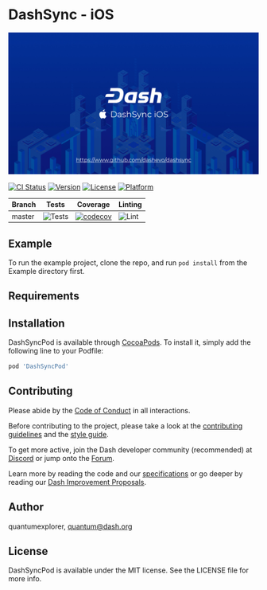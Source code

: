 # DashSync - iOS

![banner](Docs/github-dashsync-image.jpg)

[![CI Status](http://img.shields.io/travis/quantumexplorer/DashSyncPod.svg?style=flat)](https://travis-ci.org/quantumexplorer/DashSyncPod)
[![Version](https://img.shields.io/cocoapods/v/DashSyncPod.svg?style=flat)](http://cocoapods.org/pods/DashSyncPod)
[![License](https://img.shields.io/cocoapods/l/DashSyncPod.svg?style=flat)](http://cocoapods.org/pods/DashSyncPod)
[![Platform](https://img.shields.io/cocoapods/p/DashSyncPod.svg?style=flat)](http://cocoapods.org/pods/DashSyncPod)

| Branch | Tests                                                                                      | Coverage                                                                                                                             | Linting                                                                    |
|--------|--------------------------------------------------------------------------------------------|--------------------------------------------------------------------------------------------------------------------------------------|----------------------------------------------------------------------------|
| master | ![Tests](https://github.com/dashevo/dashsync-iOS/workflows/Tests/badge.svg?branch=master) | [![codecov](https://codecov.io/gh/dashevo/dashsync-iOS/branch/master/graph/badge.svg)](https://codecov.io/gh/dashevo/dashsync-iOS) | ![Lint](https://github.com/dashevo/dashsync-iOS/workflows/Lint/badge.svg) |

## Example

To run the example project, clone the repo, and run `pod install` from the Example directory first.

## Requirements

## Installation

DashSyncPod is available through [CocoaPods](http://cocoapods.org). To install
it, simply add the following line to your Podfile:

```ruby
pod 'DashSyncPod'
```

## Contributing

Please abide by the [Code of Conduct](CODE_OF_CONDUCT.md) in all interactions.

Before contributing to the project, please take a look at the [contributing guidelines](CONTRIBUTING.md)
and the [style guide](STYLE_GUIDE.md).

To get more active, join the Dash developer community (recommended) at [Discord](https://discord.gg/AzefAFd) or jump onto the [Forum](https://www.dash.org/forum/).

Learn more by reading the code and our [specifications](https://dashcore.readme.io/docs) or go deeper by reading our [Dash Improvement Proposals](https://github.com/dashpay/dips).

## Author

quantumexplorer, quantum@dash.org

## License

DashSyncPod is available under the MIT license. See the LICENSE file for more info.
